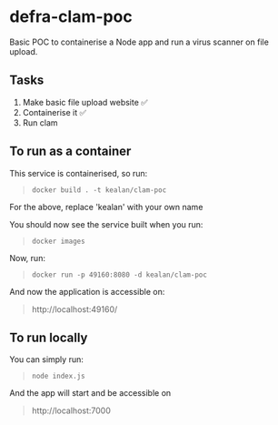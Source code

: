 # defra-clam-poc

Basic POC to containerise a Node app and run a virus scanner on file upload.

## Tasks

1. Make basic file upload website ✅
2. Containerise it ✅
3. Run clam

## To run as a container

This service is containerised, so run:

> `docker build . -t kealan/clam-poc`

For the above, replace 'kealan' with your own name

You should now see the service built when you run:

> `docker images`

Now, run:

> `docker run -p 49160:8080 -d kealan/clam-poc`

And now the application is accessible on:

> http://localhost:49160/

## To run locally

You can simply run:

> `node index.js`

And the app will start and be accessible on 

> http://localhost:7000